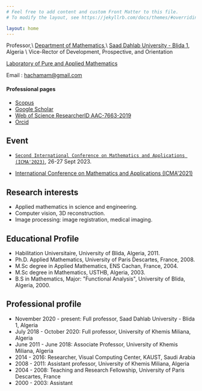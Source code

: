 ```yaml
---
# Feel free to add content and custom Front Matter to this file.
# To modify the layout, see https://jekyllrb.com/docs/themes/#overriding-theme-defaults

layout: home
---
```


<!-- # Mohammed Hachama -->

Professor,\\
[Department of Mathematics](https://www.univ-blida.dz/index.php/fr/departements/mathematiques),\\
[Saad Dahlab University - Blida 1](https://www.univ-blida.dz/index.php/en/), Algeria \\
Vice-Rector of Development, Prospective, and Orientation

[Laboratory of Pure and Applied Mathematics](http://virtuelcampus.univ-msila.dz/lmpa2/)

Email : <hachamam@gmail.com>

#### Professional pages

* [Scopus](https://www.scopus.com/authid/detail.uri?authorId=14048333600)
* [Google Scholar](http://scholar.google.fr/citations?sortby=pubdate&hl=fr&user=NApH4ggAAAAJ&view_op=list_works)
* [Web of Science ResearcherID AAC-7663-2019](https://www.webofscience.com/wos/author/record/2100283/)
* [Orcid](https://orcid.org/0000-0002-2441-5003)

## Event
* [```Second International Conference on Mathematics and Applications (ICMA'2023)```](https://icma23.sciencesconf.org/), 26-27 Sept 2023.

* [International Conference on Mathematics and Applications (ICMA'2021)](https://icma21.sciencesconf.org/)

## Research interests

* Applied mathematics in science and engineering.
* Computer vision, 3D reconstruction.
* Image processing: image registration, medical imaging.

## Educational Profile

* Habilitation Universitaire, University of Blida, Algeria, ​2011.
* Ph.D. Applied Mathematics, University of Paris Descartes, France, 2008.
* M.Sc degree in Applied Mathematics, ENS Cachan, France, 2004.
* M.Sc degree in Mathematics, USTHB, Algeria, 2003.
* B.S in Mathematics, Major: "Functional Analysis", University of Blida, Algeria, 2000.  

## Professional profile

* November 2020 - present: Full professor, Saad Dahlab University - Blida 1, Algeria  
* July 2018 - October 2020: Full professor, University of Khemis Miliana, Algeria  
* June 2011 - June 2018: Associate Professor, University of Khemis Miliana, Algeria  
* 2014 - 2016: Researcher, Visual Computing Center, KAUST, Saudi Arabia  
* 2008 - 2011: Assistant professor, University of Khemis Miliana, Algeria  
* 2004 - 2008: Teaching and Research Fellowship, University of Paris Descartes, France  
* 2000 - 2003: Assistant
